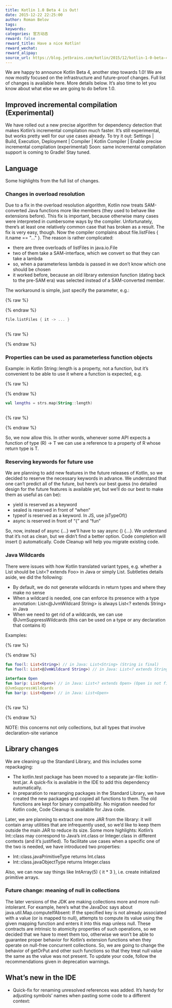 ```yaml
---
title: Kotlin 1.0 Beta 4 is Out!
date: 2015-12-22 22:25:00
author: Roman Belov
tags:
keywords:
categories: 官方动态
reward: false
reward_title: Have a nice Kotlin!
reward_wechat:
reward_alipay:
source_url: https://blog.jetbrains.com/kotlin/2015/12/kotlin-1-0-beta-4-is-out/
---
```


We are happy to announce Kotlin Beta 4, another step towards 1.0! We are now mostly focused on the infrastructure and future-proof changes. Full list of changes is available here. More details below.
It’s also time to let you know about what else we are going to do before 1.0.
## Improved incremental compilation (Experimental)

We have rolled out a new precise algorithm for dependency detection that makes Kotlin’s incremental compilation much faster. It’s still experimental, but works pretty well for our use cases already. To try it out:
Settings | Build, Execution, Deployment | Compiler | Kotlin Compiler | Enable precise incremental compilation (experimental)
Soon: same incremental compilation support is coming to Gradle! Stay tuned.
## Language

Some highlights from the full list of changes.
### Changes in overload resolution

Due to a fix in the overload resolution algorithm, Kotlin now treats SAM-converted Java functions more like members (they used to behave like extensions before). This fix is important, because otherwise many cases were interpreted in cumbersome ways by the compiler.
Unfortunately, there’s at least one relatively common case that has broken as a result. The fix is very easy, though. Now the compiler complains about file.listFiles { it.name == "..." }.
The reason is rather complicated:

* there are three overloads of listFiles in java.io.File
* two of them take a SAM-interface, which we convert so that they can take a lambda
* so, when a parameterless lambda is passed in we don’t know which one should be chosen
* it worked before, because an old library extension function (dating back to the pre-SAM era) was selected instead of a SAM-converted member.

The workaround is simple, just specify the parameter, e.g.:

{% raw %}
<p></p>
{% endraw %}

```kotlin
file.listFiles { it -> ... }
 
```

{% raw %}
<p></p>
{% endraw %}

### Properties can be used as parameterless function objects

Example: in Kotlin String::length is a property, not a function, but it’s convenient to be able to use it where a function is expected, e.g.

{% raw %}
<p></p>
{% endraw %}

```kotlin
val lengths = strs.map(String::length)
 
```

{% raw %}
<p></p>
{% endraw %}

So, we now allow this. In other words, whenever some API expects a function of type (R) -> T we can use a reference to a property of R whose return type is T.
### Reserving keywords for future use

We are planning to add new features in the future releases of Kotlin, so we decided to reserve the necessary keywords in advance. We understand that one can’t predict all of the future, but here’s our best guess (no detailed design for the future features is available yet, but we’ll do our best to make them as useful as can be):

* yield is reserved as a keyword
* sealed is reserved in front of “when“
* typeof is reserved as a keyword. In JS, use jsTypeOf()
* async is reserved in front of “{” and “fun“

So, now, instead of async {...} we’ll have to say async () {...}. We understand that it’s not as clean, but we didn’t find a better option. Code completion will insert () automatically.
Code Cleanup will help you migrate existing code.
### Java Wildcards

There were issues with how Kotlin translated variant types, e.g. whether a List<Foo> should be List<? extends Foo> in Java or simply List<Foo>. Subtleties details aside, we did the following:

* By default, we do not generate wildcards in return types and where they make no sense
* When a wildcard is needed, one can enforce its presence with a type annotation: List<@JvmWildcard String> is always List<? extends String> in Java
* When we need to get rid of a wildcards, we can use @JvmSuppressWildcards (this can be used on a type or any declaration that contains it)

Examples:

{% raw %}
<p></p>
{% endraw %}

```kotlin
fun foo(l: List<String>) // in Java: List<String> (String is final)
fun foo(l: List<@JvmWildcard String>) // in Java: List<? extends String>
 
interface Open
fun bar(p: List<Open>) // in Java: List<? extends Open> (Open is not final)
@JvmSuppressWildcards
fun bar(p: List<Open>) // in Java: List<Open>
 
```

{% raw %}
<p></p>
{% endraw %}

NOTE: this concerns not only collections, but all types that involve declaration-site variance
## Library changes

We are cleaning up the Standard Library, and this includes some repackaging:

* The kotlin.test package has been moved to a separate jar-file: kotlin-test.jar. A quick-fix is available in the IDE to add this dependency automatically.
* In preparation to rearranging packages in the Standard Library, we have created the new packages and copied all functions to them. The old functions are kept for binary compatibility. No migration needed for Kotlin code, Code Cleanup is available for Java code.

Later, we are planning to extract one more JAR from the library: it will contain array utilities that are infrequently used, so we’d like to keep them outside the main JAR to reduce its size.
Some more highlights:
Kotlin’s Int::class may correspond to Java’s int.class or Integer.class in different contexts (and it’s justified). To facilitate use cases when a specific one of the two is needed, we have introduced two properties:

* Int::class.javaPrimitiveType returns Int.class
* Int::class.javaObjectType returns Integer.class

Also, we can now say things like IntArray(5) { it * 3 }, i.e. create initialized primitive arrays.
### Future change: meaning of null in collections

The later versions of the JDK are making collections more and more null-intolerant. For example, here’s what the JavaDoc says about java.util.Map.computeIfAbsent:
If the specified key is not already associated with a value (or is mapped to null), attempts to compute its value using the given mapping function and enters it into this map unless null.
These contracts are intrinsic to atomicity properties of such operations, so we decided that we have to meet them too, otherwise we won’t be able to guarantee proper behavior for Kotlin’s extension functions when they operate on null-free concurrent collections. So, we are going to change the behavior of getOrPut and other such functions so that they treat null value the same as the value was not present.
To update your code, follow the recommendations given in deprecation warnings.
## What’s new in the IDE


* Quick-fix for renaming unresolved references was added. It’s handy for adjusting symbols’ names when pasting some code to a different context:

